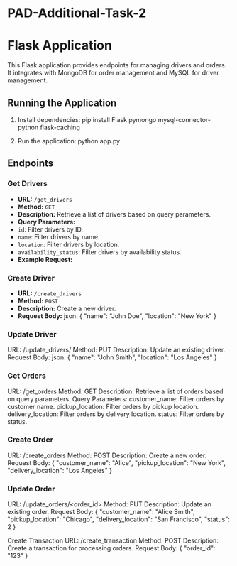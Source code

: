 # PAD-Additional-Task-2

# Flask Application

This Flask application provides endpoints for managing drivers and orders. It integrates with MongoDB for order management and MySQL for driver management.

## Running the Application

1. Install dependencies:    pip install Flask pymongo mysql-connector-python flask-caching
   
2. Run the application:     python app.py



## Endpoints

### Get Drivers

- **URL:** `/get_drivers`
- **Method:** `GET`
- **Description:** Retrieve a list of drivers based on query parameters.
- **Query Parameters:**
- `id`: Filter drivers by ID.
- `name`: Filter drivers by name.
- `location`: Filter drivers by location.
- `availability_status`: Filter drivers by availability status.
- **Example Request:**

### Create Driver

- **URL:** `/create_drivers`
- **Method:** `POST`
- **Description:** Create a new driver.
- **Request Body:**
json:
{
  "name": "John Doe",
  "location": "New York"
}

### Update Driver
URL: /update_drivers/<id>
Method: PUT
Description: Update an existing driver.
Request Body:
json:
{
  "name": "John Smith",
  "location": "Los Angeles"
}


### Get Orders
URL: /get_orders
Method: GET
Description: Retrieve a list of orders based on query parameters.
Query Parameters:
customer_name: Filter orders by customer name.
pickup_location: Filter orders by pickup location.
delivery_location: Filter orders by delivery location.
status: Filter orders by status.


### Create Order
URL: /create_orders
Method: POST
Description: Create a new order.
Request Body:
{
  "customer_name": "Alice",
  "pickup_location": "New York",
  "delivery_location": "Los Angeles"
}


### Update Order
URL: /update_orders/<order_id>
Method: PUT
Description: Update an existing order.
Request Body:
{
  "customer_name": "Alice Smith",
  "pickup_location": "Chicago",
  "delivery_location": "San Francisco",
  "status": 2
}


Create Transaction
URL: /create_transaction
Method: POST
Description: Create a transaction for processing orders.
Request Body:
{
  "order_id": "123"
}



